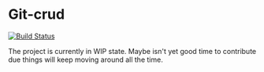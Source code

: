 # Git-crud

[![Build Status](https://travis-ci.com/sebach1/git-crud.svg?branch=master)](https://travis-ci.com/sebach1/git-crud)

The project is currently in WIP state. Maybe isn't yet good time to contribute due things will keep moving around all the time.
